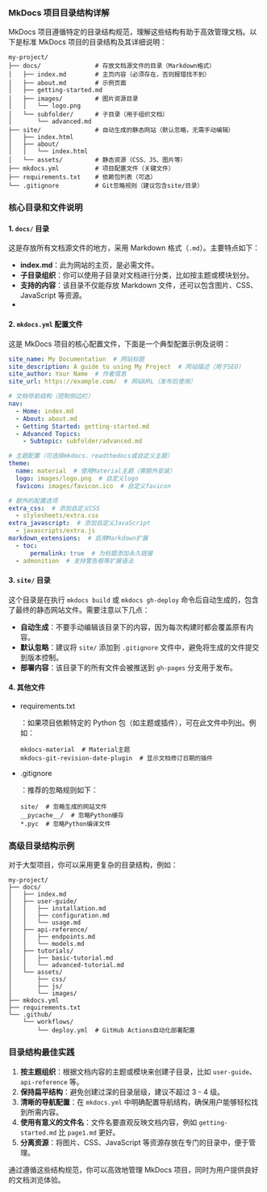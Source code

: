 



### MkDocs 项目目录结构详解

MkDocs 项目遵循特定的目录结构规范，理解这些结构有助于高效管理文档。以下是标准 MkDocs 项目的目录结构及其详细说明：

```shell
my-project/
├── docs/               # 存放文档源文件的目录（Markdown格式）
│   ├── index.md        # 主页内容（必须存在，否则报错找不到）
│   ├── about.md        # 示例页面
│   ├── getting-started.md
│   ├── images/         # 图片资源目录
│   │   └── logo.png
│   └── subfolder/      # 子目录（用于组织文档）
│       └── advanced.md
├── site/               # 自动生成的静态网站（默认忽略，无需手动编辑）
│   ├── index.html
│   ├── about/
│   │   └── index.html
│   └── assets/         # 静态资源（CSS、JS、图片等）
├── mkdocs.yml          # 项目配置文件（关键文件）
├── requirements.txt    # 依赖包列表（可选）
└── .gitignore          # Git忽略规则（建议包含site/目录）
```

### 核心目录和文件说明

#### 1. `docs/` 目录

这是存放所有文档源文件的地方，采用 Markdown 格式（`.md`）。主要特点如下：



- **index.md**：此为网站的主页，是必需文件。
- **子目录组织**：你可以使用子目录对文档进行分类，比如按主题或模块划分。
- **支持的内容**：该目录不仅能存放 Markdown 文件，还可以包含图片、CSS、JavaScript 等资源。
- 

#### 2. `mkdocs.yml` 配置文件

这是 MkDocs 项目的核心配置文件，下面是一个典型配置示例及说明：

```yaml
site_name: My Documentation  # 网站标题
site_description: A guide to using My Project  # 网站描述（用于SEO）
site_author: Your Name  # 作者信息
site_url: https://example.com/  # 网站URL（发布后使用）

# 文档导航结构（控制侧边栏）
nav:
  - Home: index.md
  - About: about.md
  - Getting Started: getting-started.md
  - Advanced Topics: 
    - Subtopic: subfolder/advanced.md

# 主题配置（可选择mkdocs、readthedocs或自定义主题）
theme:
  name: material  # 使用Material主题（需额外安装）
  logo: images/logo.png  # 自定义logo
  favicon: images/favicon.ico  # 自定义favicon

# 额外的配置选项
extra_css:  # 添加自定义CSS
  - stylesheets/extra.css
extra_javascript:  # 添加自定义JavaScript
  - javascripts/extra.js
markdown_extensions:  # 启用Markdown扩展
  - toc:
      permalink: true  # 为标题添加永久链接
  - admonition  # 支持警告框等扩展语法
```

#### 3. `site/` 目录

这个目录是在执行 `mkdocs build` 或 `mkdocs gh-deploy` 命令后自动生成的，包含了最终的静态网站文件。需要注意以下几点：

- **自动生成**：不要手动编辑该目录下的内容，因为每次构建时都会覆盖原有内容。
- **默认忽略**：建议将 `site/` 添加到 `.gitignore` 文件中，避免将生成的文件提交到版本控制。
- **部署内容**：该目录下的所有文件会被推送到 `gh-pages` 分支用于发布。

#### 4. 其他文件

- requirements.txt

  ：如果项目依赖特定的 Python 包（如主题或插件），可在此文件中列出。例如：

  ```shell
  mkdocs-material  # Material主题
  mkdocs-git-revision-date-plugin  # 显示文档修订日期的插件
  ```

- .gitignore

  ：推荐的忽略规则如下：

  ```shell
  site/  # 忽略生成的网站文件
  __pycache__/  # 忽略Python缓存
  *.pyc  # 忽略Python编译文件
  ```

### 高级目录结构示例

对于大型项目，你可以采用更复杂的目录结构，例如：

```shell
my-project/
├── docs/
│   ├── index.md
│   ├── user-guide/
│   │   ├── installation.md
│   │   ├── configuration.md
│   │   └── usage.md
│   ├── api-reference/
│   │   ├── endpoints.md
│   │   └── models.md
│   ├── tutorials/
│   │   ├── basic-tutorial.md
│   │   └── advanced-tutorial.md
│   └── assets/
│       ├── css/
│       ├── js/
│       └── images/
├── mkdocs.yml
├── requirements.txt
└── .github/
    └── workflows/
        └── deploy.yml  # GitHub Actions自动化部署配置
```





### 目录结构最佳实践

1. **按主题组织**：根据文档内容的主题或模块来创建子目录，比如 `user-guide`、`api-reference` 等。
2. **保持扁平结构**：避免创建过深的目录层级，建议不超过 3 - 4 级。
3. **清晰的导航配置**：在 `mkdocs.yml` 中明确配置导航结构，确保用户能够轻松找到所需内容。
4. **使用有意义的文件名**：文件名要直观反映文档内容，例如 `getting-started.md` 比 `page1.md` 更好。
5. **分离资源**：将图片、CSS、JavaScript 等资源存放在专门的目录中，便于管理。



通过遵循这些结构规范，你可以高效地管理 MkDocs 项目，同时为用户提供良好的文档浏览体验。
